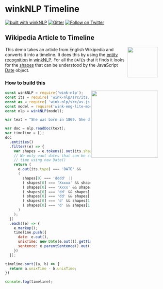 # winkNLP Timeline

[![built with winkNLP](https://img.shields.io/badge/built%20with-winkNLP-blueviolet)](https://github.com/winkjs/wink-nlp) [![Gitter](https://img.shields.io/gitter/room/nwjs/nw.js.svg)](https://gitter.im/winkjs/Lobby) [![Follow on Twitter](https://img.shields.io/twitter/follow/winkjs_org?style=social)](https://twitter.com/winkjs_org)

## Wikipedia Article to Timeline

[<img align="right" src="https://decisively.github.io/wink-logos/logo-title.png" width="100px" >](https://winkjs.org/)

This demo takes an article from English Wikipedia and converts it into a timeline. It does this by using the [entity recognition](https://winkjs.org/wink-nlp/entities.html) in [winkNLP](https://github.com/winkjs/wink-nlp). For all the `DATE`s that it finds it looks for the [shapes](https://winkjs.org/wink-nlp/its-as-helper.html) that can be understood by the JavaScript [Date](https://developer.mozilla.org/en-US/docs/Web/JavaScript/Reference/Global_Objects/Date/getTime) object.

### How to build this
[<img align="right" src="https://user-images.githubusercontent.com/9491/100735262-f2002800-33f6-11eb-97a6-4a8fe6ee77ff.png" width="220px" >](https://winkjs.org/showcase-timeline/)

```javascript
const winkNLP = require('wink-nlp');
const its = require( 'wink-nlp/src/its.js' );
const as = require( 'wink-nlp/src/as.js' );
const model = require('wink-eng-lite-model');
const nlp = winkNLP(model);

var text = "She was born in 1869. She died in 1940."

var doc = nlp.readDoc(text);
var timeline = [];
doc
  .entities()
  .filter((e) => {
    var shapes = e.tokens().out(its.shape);
    // We only want dates that can be converted to an actual
    // time using new Date()
    return (
      e.out(its.type) === 'DATE' &&
      (
        shapes[0] === 'dddd' ||
        ( shapes[0] === 'Xxxxx' && shapes[1] === 'dddd' ) ||
        ( shapes[0] === 'Xxxx' && shapes[1] === 'dddd' ) ||
        ( shapes[0] === 'dd' && shapes[1] === 'Xxxxx' && shapes[2] === 'dddd' ) ||
        ( shapes[0] === 'dd' && shapes[1] === 'Xxxx' && shapes[2] === 'dddd' ) ||
        ( shapes[0] === 'd' && shapes[1] === 'Xxxxx' && shapes[2] === 'dddd' ) ||
        ( shapes[0] === 'd' && shapes[1] === 'Xxxx' && shapes[2] === 'dddd' )
      )
    );
  })
  .each((e) => {
    e.markup();
    timeline.push({
      date: e.out(),
      unixTime: new Date(e.out()).getTime() / 1000,
      sentence: e.parentSentence().out(its.markedUpText)
    })
  });

timeline.sort((a, b) => {
  return a.unixTime - b.unixTime;
})

console.log(timeline);
```
